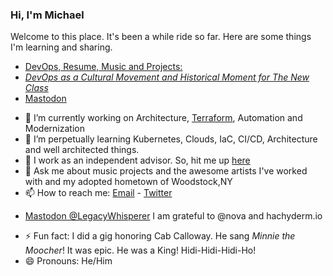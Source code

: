 ### Hi, I'm Michael

Welcome to this place. It's been a while ride so far. Here are some things I'm learning and sharing.
* [DevOps, Resume, Music and Projects:](https://michaelcolletti.github.io/me)
* [*DevOps as a Cultural Movement and Historical Moment for The New Class*](https://michaelcolletti.github.io/devops-writings)
* <a rel="me" href="https://hachyderm.io/@LegacyWhisperer">Mastodon</a>
<!--
**michaelcolletti/michaelcolletti** is a ✨ _special_ ✨ repository because its `README.md` (this file) appears on your GitHub profile.

Here are some ideas to get you started:
-->

- 🔭 I’m currently working on Architecture, [Terraform](mailto:devnullid+servicerequest@gmail.com), Automation and Modernization
- 🌱 I’m perpetually learning Kubernetes, Clouds, IaC, CI/CD, Architecture and well architected things.
- 👯 I work as an independent advisor. So, hit me up [here](mailto:devnullid+servicerequest@gmail.com)
- 💬 Ask me about music projects and the awesome artists I've worked with and my adopted hometown of Woodstock,NY
- 📫 How to reach me: [Email](mailto:devnullid+gitmail@gmail.com)  -  [Twitter](https://twitter.com/devnullid) 
* [Mastodon @LegacyWhisperer](https://hachyderm.io/@LegacyWhisperer) I am grateful to @nova and hachyderm.io
- ⚡ Fun fact: I did a gig honoring Cab Calloway. He sang _Minnie the Moocher_! It was epic. He was a King! Hidi-Hidi-Hidi-Ho! 
- 😄 Pronouns: He/Him


<!--
-->
